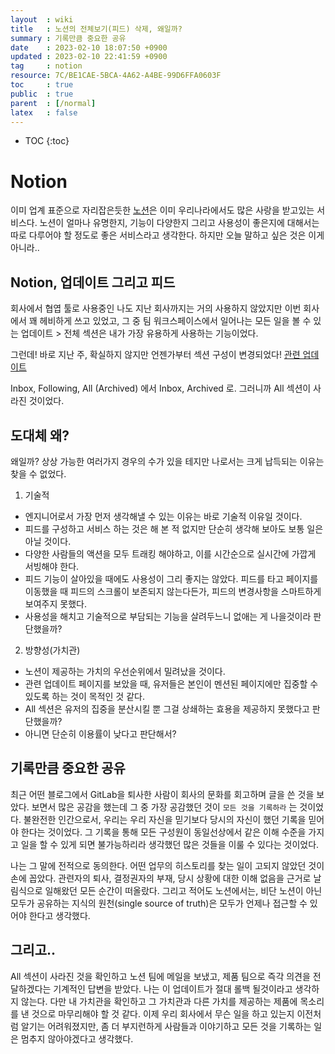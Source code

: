 ```yaml
---
layout  : wiki
title   : 노션의 전체보기(피드) 삭제, 왜일까? 
summary : 기록만큼 중요한 공유 
date    : 2023-02-10 18:07:50 +0900
updated : 2023-02-10 22:41:59 +0900
tag     : notion 
resource: 7C/BE1CAE-5BCA-4A62-A4BE-99D6FFA0603F
toc     : true
public  : true
parent  : [/normal]
latex   : false
---
```

* TOC
{:toc}

# Notion
이미 업계 표준으로 자리잡은듯한 [노션](https://notion.com)은 이미 우리나라에서도 많은 사랑을 받고있는 서비스다. 
노션이 얼마나 유명한지, 기능이 다양한지 그리고 사용성이 좋은지에 대해서는 따로 다루어야 할 정도로 좋은 서비스라고 생각한다.
하지만 오늘 말하고 싶은 것은 이게 아니라..

## Notion, 업데이트 그리고 피드
회사에서 협엽 툴로 사용중인 나도 지난 회사까지는 거의 사용하지 않았지만 이번 회사에서 꽤 헤비하게 쓰고 있었고, 그 중 팀 워크스페이스에서 일어나는 모든 일을 볼 수 있는 업데이트 > 전체 섹션은 내가 가장 유용하게 사용하는 기능이었다.

그런데! 바로 지난 주, 확실하지 않지만 언젠가부터 섹션 구성이 변경되었다! [관련 업데이트](https://www.notion.so/help/updates-and-notifications)

Inbox, Following, All (Archived) 에서 Inbox, Archived 로. 그러니까 All 섹션이 사라진 것이었다.

## 도대체 왜?
왜일까? 상상 가능한 여러가지 경우의 수가 있을 테지만 나로서는 크게 납득되는 이유는 찾을 수 없었다.

1. 기술적
  - 엔지니어로서 가장 먼저 생각해낼 수 있는 이유는 바로 기술적 이유일 것이다.
  - 피드를 구성하고 서비스 하는 것은 해 본 적 없지만 단순히 생각해 보아도 보통 일은 아닐 것이다. 
  - 다양한 사람들의 액션을 모두 트래킹 해야하고, 이를 시간순으로 실시간에 가깝게 서빙해야 한다.
  - 피드 기능이 살아있을 때에도 사용성이 그리 좋지는 않았다. 피드를 타고 페이지를 이동했을 때 피드의 스크롤이 보존되지 않는다든가, 피드의 변경사항을 스마트하게 보여주지 못했다.
  - 사용성을 해치고 기술적으로 부담되는 기능을 살려두느니 없애는 게 나을것이라 판단했을까?
2. 방향성(가치관)
  - 노션이 제공하는 가치의 우선순위에서 밀려났을 것이다.
  - 관련 업데이트 페이지를 보았을 때, 유저들은 본인이 멘션된 페이지에만 집중할 수 있도록 하는 것이 목적인 것 같다.
  - All 섹션은 유저의 집중을 분산시킬 뿐 그걸 상쇄하는 효용을 제공하지 못했다고 판단했을까?
  - 아니면 단순히 이용률이 낮다고 판단해서?

## 기록만큼 중요한 공유
최근 어떤 블로그에서 GitLab을 퇴사한 사람이 회사의 문화를 회고하며 글을 쓴 것을 보았다. 보면서 많은 공감을 했는데 그 중 가장 공감했던 것이 `모든 것을 기록하라` 는 것이었다.
불완전한 인간으로서, 우리는 우리 자신을 믿기보다 당시의 자신이 했던 기록을 믿어야 한다는 것이었다. 그 기록을 통해 모든 구성원이 동일선상에서 같은 이해 수준을 가지고 일을 할 수 있게 되면 불가능하리라 생각했던 많은 것들을 이룰 수 있다는 것이었다.

나는 그 말에 전적으로 동의한다. 어떤 업무의 히스토리를 찾는 일이 고되지 않았던 것이 손에 꼽았다. 관련자의 퇴사, 결정권자의 부재, 당시 상황에 대한 이해 없음을 근거로 날림식으로 일해왔던 모든 순간이 떠올랐다.
그리고 적어도 노션에서는, 비단 노션이 아닌 모두가 공유하는 지식의 원천(single source of truth)은 모두가 언제나 접근할 수 있어야 한다고 생각했다.

## 그리고..
All 섹션이 사라진 것을 확인하고 노션 팀에 메일을 보냈고, 제품 팀으로 즉각 의견을 전달하겠다는 기계적인 답변을 받았다. 나는 이 업데이트가 절대 롤백 될것이라고 생각하지 않는다. 다만 내 가치관을 확인하고 그 가치관과 다른 가치를 제공하는 제품에 목소리를 낸 것으로 마무리해야 할 것 같다.
이제 우리 회사에서 무슨 일을 하고 있는지 이전처럼 알기는 어려워졌지만, 좀 더 부지런하게 사람들과 이야기하고 모든 것을 기록하는 일은 멈추지 않아야겠다고 생각했다.
